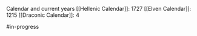 Calendar and current years
[[Hellenic Calendar]]: 1727
	[[Elven Calendar]]: 1215
[[Draconic Calendar]]: 4

#in-progress 
